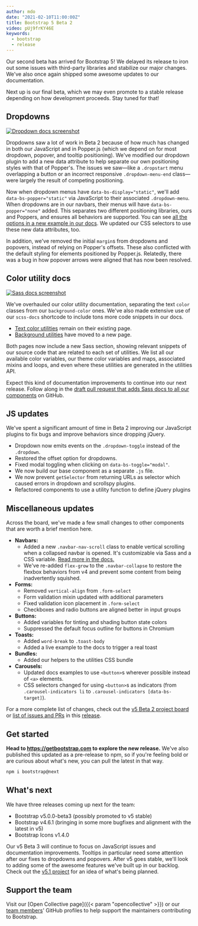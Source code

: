 ```yaml
---
author: mdo
date: "2021-02-10T11:00:00Z"
title: Bootstrap 5 Beta 2
video: pUj9frKY46E
keywords:
  - bootstrap
  - release
---
```


Our second beta has arrived for Bootstrap 5! We delayed its release to iron out some issues with third-party libraries and stabilize our major changes. We've also once again shipped some awesome updates to our documentation.

Next up is our final beta, which we may even promote to a stable release depending on how development proceeds. Stay tuned for that!

## Dropdowns

[![Dropdown docs screenshot](/assets/img/2021/02/bootstrap-v5b2-dropdowns.png)](https://getbootstrap.com/docs/5.0/components/dropdowns/)

Dropdowns saw a lot of work in Beta 2 because of how much has changed in both our JavaScript and in Popper.js (which we depend on for most dropdown, popover, and tooltip positioning). We've modified our dropdown plugin to add a new data attribute to help separate our own positioning styles with that of Popper's. The issues we saw—like a `.dropstart` menu overlapping a button or an incorrect responsive `.dropdown-menu-end` class—were largely the result of competing positioning.

Now when dropdown menus have `data-bs-display="static"`, we'll add `data-bs-popper="static"` via JavaScript to their associated `.dropdown-menu`. When dropdowns are in our navbars, their menus will have `data-bs-popper="none"` added. This separates two different positioning libraries, ours and Poppers, and ensures all behaviors are supported. You can see [all the options in a new example in our docs](https://getbootstrap.com/docs/5.0/components/dropdowns/#alignment-options). We updated our CSS selectors to use these new data attributes, too.

In addition, we've removed the initial `margin`s from dropdowns and popovers, instead of relying on Popper's offsets. These also conflicted with the default styling for elements positioned by Popper.js. Relatedly, there was a bug in how popover arrows were aligned that has now been resolved.

## Color utility docs

[![Sass docs screenshot](/assets/img/2021/02/bootstrap-v5b2-sass-docs.png)](https://getbootstrap.com/docs/5.0/utilities/colors/)

We've overhauled our color utility documentation, separating the text `color` classes from our `background-color` ones. We've also made extensive use of our `scss-docs` shortcode to include tons more code snippets in our docs.

- [Text color utilities](https://getbootstrap.com/docs/5.0/utilities/colors/) remain on their existing page.
- [Background utilities](https://getbootstrap.com/docs/5.0/utilities/background/) have moved to a new page.

Both pages now include a new Sass section, showing relevant snippets of our source code that are related to each set of utilities. We list all our available color variables, our theme color variables and maps, associated mixins and loops, and even where these utilities are generated in the utilities API.

Expect this kind of documentation improvements to continue into our next release. Follow along in the [draft pull request that adds Sass docs to all our components](https://github.com/twbs/bootstrap/pull/32747) on GitHub.

## JS updates

We've spent a significant amount of time in Beta 2 improving our JavaScript plugins to fix bugs and improve behaviors since dropping jQuery.

- Dropdown now emits events on the `.dropdown-toggle` instead of the `.dropdown`.
- Restored the offset option for dropdowns.
- Fixed modal toggling when clicking on `data-bs-toggle="modal"`.
- We now build our base component as a separate `.js` file.
- We now prevent `getSelector` from returning URLs as selector which caused errors in dropdown and scrollspy plugins.
- Refactored components to use a utility function to define jQuery plugins

## Miscellaneous updates

Across the board, we've made a few small changes to other components that are worth a brief mention here.

- **Navbars:**
  - Added a new `.navbar-nav-scroll` class to enable vertical scrolling when a collapsed navbar is opened. It's customizable via Sass and a CSS variable. [Read more in the docs.](https://getbootstrap.com/docs/5.0/components/navbar/#scrolling)
  - We've re-added `flex-grow` to the `.navbar-collapse` to restore the flexbox behaviors from v4 and prevent some content from being inadvertently squished.
- **Forms:**
  - Removed `vertical-align` from `.form-select`
  - Form validation mixin updated with additional parameters
  - Fixed validation icon placement in `.form-select`
  - Checkboxes and radio buttons are aligned better in input groups
- **Buttons:**
  - Added variables for tinting and shading button state colors
  - Suppressed the default focus outline for buttons in Chromium
- **Toasts:**
  - Added `word-break` to `.toast-body`
  - Added a live example to the docs to trigger a real toast
- **Bundles:**
  - Added our helpers to the utilities CSS bundle
- **Carousels:**
  - Updated docs examples to use `<button>`s wherever possible instead of `<a>` elements.
  - CSS selectors changed for using `<button>`s as indicators (from `.carousel-indicators li` to `.carousel-indicators [data-bs-target]`).

For a more complete list of changes, check out the [v5 Beta 2 project board](https://github.com/twbs/bootstrap/projects/33) or [list of issues and PRs](https://github.com/twbs/bootstrap/issues?q=is%3Aclosed+project%3Atwbs%2Fbootstrap%2F33) in this [release](https://github.com/twbs/bootstrap/releases/tag/v5.0.0-beta2).

## Get started

**Head to <https://getbootstrap.com> to explore the new release.** We've also published this updated as a pre-release to npm, so if you're feeling bold or are curious about what's new, you can pull the latest in that way.

```sh
npm i bootstrap@next
```

## What's next

We have three releases coming up next for the team:

- Bootstrap v5.0.0-beta3 (possibly promoted to v5 stable)
- Bootstrap v4.6.1 (bringing in some more bugfixes and alignment with the latest in v5)
- Bootstrap Icons v1.4.0

Our v5 Beta 3 will continue to focus on JavaScript issues and documentation improvements. Tooltips in particular need some attention after our fixes to dropdowns and popovers. After v5 goes stable, we'll look to adding some of the awesome features we've built up in our backlog. Check out the [v5.1 project](https://github.com/twbs/bootstrap/projects/31) for an idea of what's being planned.

## Support the team

Visit our [Open Collective page]({{< param "opencollective" >}}) or our [team members](https://github.com/orgs/twbs/people)' GitHub profiles to help support the maintainers contributing to Bootstrap.
